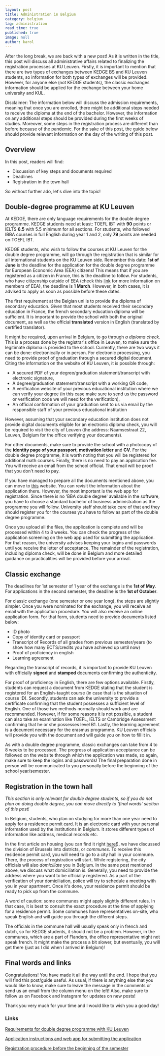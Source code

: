 ```yaml
---
layout: post
title: Administration in Belgium
category: belgium
tag: administration
read_time: true
published: true
image: null
author: karol
---
```

After the long break, we are back with a new post! As it is written in the title, this post will discuss all administrative affairs related to finalizing the registration processes at KU Leuven. Firstly, it is important to mention that there are two types of exchanges between KEDGE BS and KU Leuven students, so information for both types of exchanges will be provided. However, for anyone else (not KEDGE students), the classic exchanges information should be applied for the exchange between your home university and KUL.

Disclaimer: The information below will discuss the admission requirements, meaning that once you are enrolled, there might be additional steps needed to receive the diploma at the end of the bachelor. However, the information on any additional steps should be provided during the first weeks of studies. Moreover, some steps in the registration process are different than before because of the pandemic. For the sake of this post, the guide below should provide relevant information on the day of the writing of this post.

## Overview

In this post, readers will find:

- Discussion of key steps and documents required
- Deadlines
- Registration in the town hall

So without further ado, let's dive into the topic!

## Double-degree programme at KU Leuven

At KEDGE, there are only language requirements for the double degree programme. KEDGE students need at least: TOEFL IBT with **90** points or IELTS **6.5** with 5.5 minimum for all sections. For students, who followed IBBA courses in full English during year 1 and 2, only **79** points are needed on TOEFL IBT.

KEDGE students, who wish to follow the courses at KU Leuven for the double degree programme, will go through the registration that is similar for all international students on the KU Leuven side. Remember this date: **1st of June** is the deadline for the application for the double degree programme for European Economic Area (EEA) citizens! This means that if you are registered as a citizen in France, this is the deadline to follow. For students, who have citizenship outside of EEA (check this [link](https://en.wikipedia.org/wiki/European_Economic_Area) for more information on members of EEA), the deadline is **1 March**. However, in both cases, it is advised to apply as soon as possible before these dates.

The first requirement at the Belgian uni is to provide the diploma of secondary education. Given that most students received their secondary education in France, the french secondary education diploma will be sufficient. It is important to provide the school with both the original document, as well as the official **translated** version in English (translated by certified translator).

It might be required, upon arrival in Belgium, to go through _a diploma check_. This is a process done by the registrar's office in Leuven, to make sure the legitimate diploma is provided to the school. Currently, there are two ways it can be done: electronically or in person. For electronic processing, you need to provide proof of graduation through a secured digital document. Citing the information on the website of KU Leuven, it is possible through:

- A secured PDF of your degree/graduation statement/transcript with electronic signature,
- A degree/graduation statement/transcript with a working QR code,
- A verification website of your previous educational institution where we can verify your degree (in this case make sure to send us the password or verification code we will need for the verification),
- An official confirmation of your graduation sent to us via email by the responsible staff of your previous educational institution

However, assuming that your secondary education institution does not provide digital documents eligible for an electronic diploma check, you will be required to visit the city of Leuven (the address: Naamsestraat 22, Leuven, Belgium for the office verifying your documents).

For other documents, make sure to provide the school with a photocopy of the **identity page of your passport**, **motivation letter** and **CV**. For the double degree programme, it is worth noting that you will be registered for additional math courses. Finally, there is no need to pay an application fee. You will receive an email from the school official. That email will be proof that you don't need to pay.

If you have managed to prepare all the documents mentioned above, you can move to [this](https://www.kuleuven.be/english/application/instructions) website. You can revisit the information about the application there. However, the most important is the web app for registration. Since there is no 'BBA double degree' available in the software, you have to choose a standard bachelor of business administration as the programme you will follow. University staff should take care of that and they should register you for the courses you have to follow as part of the double degree programme.

Once you upload all the files, the application is complete and will be processed within 4 to 8 weeks. You can check the progress of the application screening on the web app used for submitting the application. For that reason, the university advises keeping your logins and passwords until you receive the letter of acceptance. The remainder of the registration, including diploma check, will be done in Belgium and more detailed guidance on practicalities will be provided before your arrival.

## Classic exchange

The deadlines for 1st semester of 1 year of the exchange is the **1st of May**. For applications in the second semester, the deadline is the **1st of October**.

For classic exchange (one semester or one year long), the steps are slightly simpler. Once you were nominated for the exchange, you will receive an email with the application procedure. You will also receive an online application form. For that form, students need to provide documents listed below:

- ID photo
- Copy of identity card or passport
- Transcript of Records of all grades from previous semester/years (to show how many ECTS/credits you have achieved up until now)
- Proof of proficiency in english
- Learning agreement

Regarding the transcript of records, it is important to provide KU Leuven with officially **signed** and **stamped** documents confirming the authenticity.

For proof of proficiency in English, there are few options available. Firstly, students can request a document from KEDGE stating that the student is registered for an English-taught course (in case that is the situation of course :D). Secondly, students can ask the university to provide a certificate confirming that the student possesses a sufficient level of English. One of those two methods normally should work and are recommended. However, if for some reasons it is not possible, a student can also take an examination like TOEFL, IELTS or Cambridge Assessment confirming that he or she possesses level B1. Lastly, the learning agreement is a document necessary for the erasmus programme. KU Leuven officials will provide you with the document and will guide you on how to fill it in.

As with a double degree programme, classic exchanges can take from 4 to 8 weeks to be processed. The progress of application acceptance can be followed on the website through which the application was made, so again, make sure to keep the logins and passwords! The final preparation done in person will be communicated to you personally before the beginning of the school year/semester.

## Registration in the town hall

_This section is only relevant for double degree students, so if you do not plan on doing double degree, you can move directly to 'final words' section of this post!_

In Belgium, students, who plan on studying for more than one year need to apply for a residence permit card. It is an electronic card with your personal information used by the institutions in Belgium. It stores different types of information like address, medical records etc.

In the first article on housing (you can find it right [here!](https://pro-xchange.me/belgium/2021/03/24/belgium-housing.html)), we have discussed the division of Brussels into districts, or _communes_. To receive this residence permit card, you will need to go to a city hall in your commune. There, the process of registration will start. While registering, the city officials will also _domiciliate_ you in Belgium. In the same post mentioned above, we discuss what domiciliation is. Generally, you need to provide the address where you want to be officially registered. As a part of the verification of your domiciliation, police will try to schedule a meeting with you in your apartment. Once it's done, your residence permit should be ready to pick up from the commune.

A word of caution: some communes might apply slightly different rules. In that case, it is best to consult the exact procedure at the time of applying for a residence permit. Some communes have representatives on-site, who speak English and will guide you through the different steps.

The officials in the commune hall will usually speak only in french and dutch, so for KEDGE students, it should not be a problem. However, in the communes, which are a part of Flanders, the office representative might not speak french. It might make the process a bit slower, but eventually, you will get there (just as I did when I arrived in Belgium)!

## Final words and links

Congratulations! You have made it all the way until the end. I hope that you will find this post/guide useful. As usual, if there is anything else that you would like to know, make sure to leave the message in the comments or send us an email from the column menu on the left! Also, make sure to follow us on Facebook and Instagram for updates on new posts!

Thank you very much for your time and I would like to wish you a good day!

### Links

[Requirements for double degree programme with KU Leuven](https://feb.kuleuven.be/eng/prospective-students/bachelor-of-business-administration/eligibility-and-admissions#Eligibilityandadmissions)

[Application instructions and web app for submitting the application](https://www.kuleuven.be/english/application/instructions)

[Registration procedure before the beginning of the semester](https://www.kuleuven.be/inschrijvingen/registration/first-registration-international)
